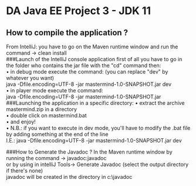 DA Java EE Project 3 - JDK 11 
==
How to compile the application ?
-
From IntelliJ: you have to go on the Maven runtime window and run the command -> clean install
<br/>
###Launch of the IntelliJ console application
first of all you have to go in the folder who contains the jar file with the "cd" command then:<br/>
•	in debug mode execute the command: (you can replace "dev" by whatever you want)<br/>
java -Dfile.encoding=UTF-8 -jar mastermind-1.0-SNAPSHOT.jar dev <br/>
•	in player mode execute the command: <br/>
java -Dfile.encoding=UTF-8 -jar mastermind-1.0-SNAPSHOT.jar <br/>
###Launching the application in a specific directory:
•	extract the archive mastermind.zip in a directory <br/>
•	double click on mastermind.bat<br/>
•	and enjoy!<br/>
•	N.B.: if you want to execute in dev mode, you'll have to modify the .bat file by adding something at the end of the line<br/>
I.E.: java -Dfile.encoding=UTF-8 -jar mastermind-1.0-SNAPSHOT.jar dev<br/>

###How to Generate the Javadoc ?
In the Maven runtime window by running the command -> javadoc:javadoc <br/>
or by using in intelliJ Tools-> Generate Javadoc (select the output directory if there's none)<br/>
javadoc will be created in the directory in c:\javadoc<br/>

